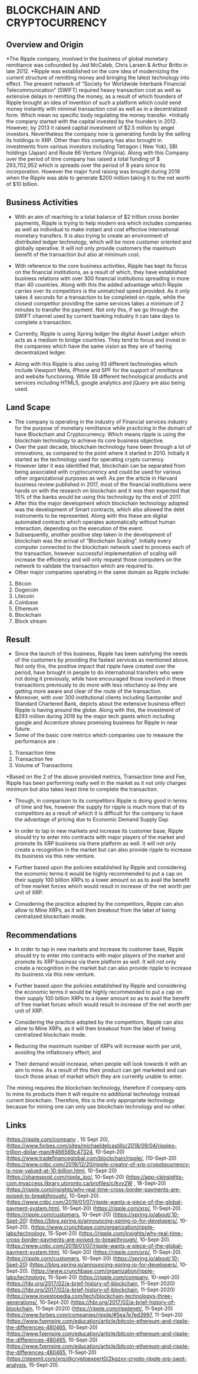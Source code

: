 #  BLOCKCHAIN AND CRYPTOCURRENCY

## Overview and Origin
*The Ripple company, involved in the business of global monetary remittance was  cofounded by Jed McCaleb, Chris Larsen & Arthur Britto in late 2012. 
*Ripple was established on the core idea of modernizing the current structure of remitting money and bringing the latest technology into effect.  The present network of “Society for Worldwide Interbank Financial Telecommunication” (SWIFT) required heavy transaction cost as well as extensive delays in remitting the money, as a result of which founders of Ripple brought an idea of invention of such a platform which could send money instantly with minimal transaction cost as well as in a decentralized form. Which mean no specific body regulating the money transfer.
*Initially the company started with the capital invested by the founders in 2012. However, by 2013 it raised capital investment of $2.5 million by angel investors. Nevertheless the company now is generating funds by the selling its holdings in XRP. Other than this company has also brought in investments from various investors including Tetragon ( New Yok), SBI holdings (Japan) and Route 66 Venture (Virginia). Along with this Company over the period of time company has raised a total funding of $ 293,702,952 which is spreads over the period of 8 years since its incorporation. However the major fund raising was brought during 2019 when the Ripple was able to generate $200 million taking it to the net worth of $10 billion.


## Business Activities
* With an aim of reaching to a total balance of $2 trillion cross border payments, Ripple is trying to help modern era which includes companies as well as individual to make instant and cost effective international monetary transfers. It is also trying to create an environment of distributed ledger technology, which will be more customer oriented and globally operative. It will not only provide customers the maximum benefit of the transaction but also at minimum cost.
* With reference to the core business activities, Ripple has kept its focus on the financial institutions, as a result of which, they have established business relations with over 300 financial institutions spreading in more than 40 countries. Along with this the added advantage which Ripple carries over its competitors is the unmatched speed provided. As it only takes 4 seconds for a transaction to be completed on ripple, while the closest competitor providing the same services takes a minimum of 2 minutes to transfer the payment. Not only this, if we go through the SWIFT channel used by current banking industry it can take days to complete a transaction.
 
* Currently, Ripple is using Xpring ledger the digital Asset Ledger which acts as a medium to bridge countries. They tend to focus and invest in the companies which have the same vision as they are of having decentralized ledger. 
* Along with this Ripple is also using 93 different technologies which include Viewport Meta, IPhone and SPF for the support of remittance and website functioning. While 38 different technological products and services including HTML5, google analytics and jQuery are also being used.


## Land Scape
* The company is operating in the industry of Financial services industry for the purpose of monetary remittance while practicing in the domain of have Blockchain and Cryptocurrency. Which means ripple is using the blockchain technology to achieve its core business objective.
* Over the past decade, blockchain technology have been through a lot of innovations, as compared to the point where it started in 2010. Initially it started as the technology used for operating crypto currency.
* However later it was identified that, blockchain can be separated from being associated with cryptocurrency and could be used for various other organizational purposes as well. As per the article in Harvard business review published in 2017, most of the financial institutions were hands on with the research on blockchain and it was then expected that 15% of the banks would be using this technology by the end of 2017.
* After this the major development which blockchain technology adopted was the development of Smart contracts, which also allowed the debt instruments to be represented. Along with this these are digital automated contracts which operates automatically without human interaction, depending on the execution of the event. 
* Subsequently, another positive step taken in the development of blockchain was the arrival of “Blockchain Scaling”. Initially every computer connected to the blockchain network used to process each of the transaction, however successful implementation of scaling will increase the efficiency and will only request those computers on the network to validate the transaction which are required to. 
* Other major companies operating in the same domain as Ripple include: 
1.	Bitcoin
2.	Dogecoin
3.	Litecoin
4.	Coinbase
5.	Ethereum
6.	Blockchain
7.	Block stream


## Result
* Since the launch of this business, Ripple has been satisfying the needs of the customers by providing the fastest services as mentioned above. Not only this, the positive impact that ripple have created over the period, have brought in people to do international transfers who were not doing it previously, while have encouraged those involved in these transactions previously to do more with less reluctancy as they are getting more aware and clear of the route of the transaction.
* Moreover, with over 300 institutional clients including Santander and Standard Chartered Bank, depicts about the extensive business effect Ripple is having around the globe. Along with this, the investment of $293 million during 2019 by the major tech giants which including google and Accenture shows promising business for Ripple in near future.
* Some of the basic core metrics which companies use to measure the performance are :
1.	Transaction time 
2.	Transaction fee
3.	Volume of Transactions

*Based on the 2 of the above provided metrics, Transaction time and Fee, Ripple has been performing really well in the market as it not only charges minimum but also takes least time to complete the transaction.

* Though, in comparison to its competitors Ripple is doing good in terms of time and fee, however the supply for ripple is much more that of its competitors as a result of which it is difficult for the company to have the advantage of pricing due to Economic Demand Supply Gap
* In order to tap in new markets and increase its customer base, Ripple should try to enter into contracts with major players of the market and promote its XRP business via there platform as well. It will not only create a recognition in the market but can also provide ripple to increase its business via this new venture.

* Further based upon the policies established by Ripple and considering the economic terms it would be highly recommended to put a cap on their supply 100 billion XRPs to a lower amount so as to avail the benefit of free market forces which would result in increase of the net worth per unit of XRP.

* Considering the practice adopted by the competitors, Ripple can also allow to Mine XRPs, as it will then breakout from the label of being centralized blockchain mode.


## Recommendations
* In order to tap in new markets and increase its customer base, Ripple should try to enter into contracts with major players of the market and promote its XRP business via there platform as well. It will not only create a recognition in the market but can also provide ripple to increase its business via this new venture.

* Further based upon the policies established by Ripple and considering the economic terms it would be highly recommended to put a cap on their supply 100 billion XRPs to a lower amount so as to avail the benefit of free market forces which would result in increase of the net worth per unit of XRP.

* Considering the practice adopted by the competitors, Ripple can also allow to Mine XRPs, as it will then breakout from the label of being centralized blockchain mode.

* Reducing the maximum number of XRPs will increase worth per unit, avoiding the inflationary effect; and
* Their demand would increase, when people will look towards it with an aim to mine. As a result of this their product can get marketed and can touch those areas of market which they are currently unable to enter.

The mining requires the blockchain technology, therefore if company opts to mine its products then it will require no additional technology instead current blockchain. Therefore, this is the only appropriate technology because for mining one can only use blockchain technology and no other.


## Links
(https://ripple.com/company , 10 Sept 20),
(https://www.forbes.com/sites/michaeldelcastillo/2018/09/04/ripples-trillion-dollar-man/#466569c47324, 10-Sept-20)
(https://www.tradefinanceglobal.com/blockchain/ripple/, (10-Sept-20)
(https://www.cnbc.com/2019/12/20/ripple-creator-of-xrp-crypotocurrency-is-now-valued-at-10-billion.html, 10-Sept-20)
(https://sharespost.com/ripple_ipo/, 10-Sept-20)
(https://app-cbinsights-com.myaccess.library.utoronto.ca/profiles/c/kvv2W , 18-Sept-20)
(https://ripple.com/insights/why-real-time-cross-border-payments-are-poised-to-breakthrough/, 10-Sept-20).
(https://www.cnbc.com/2019/01/07/ripple-wants-a-piece-of-the-global-payment-system.html, 10-Sept-20)
(https://ripple.com/xrp/, 11-Sept-20).
(https://ripple.com/customers, 10-Sept-20)
(https://xpring.io/about/,10-Spet-20) (https://blog.xpring.io/announcing-xpring-io-for-developers/, 10-Sept-20).
(https://www.crunchbase.com/organization/ripple-labs/technology, 15-Spet-20)
(https://ripple.com/insights/why-real-time-cross-border-payments-are-poised-to-breakthrough/, 10-Sept-20).
(https://www.cnbc.com/2019/01/07/ripple-wants-a-piece-of-the-global-payment-system.html, 10-Sept-20)
(https://ripple.com/xrp/, 11-Sept-20).
(https://ripple.com/customers, 10-Sept-20)
(https://xpring.io/about/,10-Spet-20) (https://blog.xpring.io/announcing-xpring-io-for-developers/, 10-Sept-20).
(https://www.crunchbase.com/organization/ripple-labs/technology, 15-Spet-20)
(https://ripple.com/company, 10-sept-20)
(https://hbr.org/2017/02/a-brief-history-of-blockchain, 11-Sept-2020)
(https://hbr.org/2017/02/a-brief-history-of-blockchain, 11-Sept-2020)
(https://www.investopedia.com/tech/blockchain-technologys-three-generations/, 10-Sept-20) (https://hbr.org/2017/02/a-brief-history-of-blockchain, 11-Sept-2020)
(https://ripple.com/ripplenet/, 11-Sept-20)
(https://www.forbes.com/companies/ripple/#5ea7e7ed3997, 11-Sept-20)
(https://www.fxempire.com/education/article/bitcoin-ethereum-and-ripple-the-differences-480465, 10-Sept-20)
(https://www.fxempire.com/education/article/bitcoin-ethereum-and-ripple-the-differences-480465, 10-Sept-20)
(https://www.fxempire.com/education/article/bitcoin-ethereum-and-ripple-the-differences-480465, 11-Sept-20)
(https://steemit.com/xrp/@cryptoexpert0/2kgzvv-crypto-ripple-xrp-swot-analysis, 15-Sept-20).


